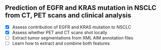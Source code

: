 ## Prediction of EGFR and KRAS mutation in NSCLC from CT, PET scans and clinical analysis
- [x] Assess contribution of EGFR and KRAS mutation to NSCLC
- [x] Assess whether PET and CT scans shot locally
- [ ] Extract tumor segmentations from XML AIM annotation files
- [ ] Learn how to extract and combine both features
